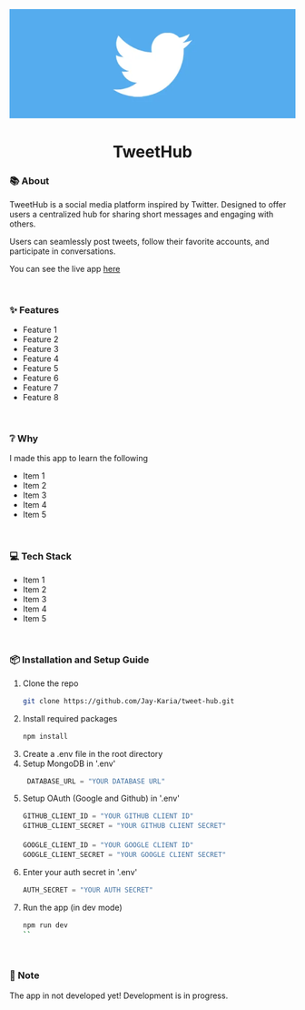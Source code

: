 <p align="center">
    <img src="public/twitter_logo_banner.webp"/>
</p>
  <h1 align="center">TweetHub</h1>

### 📚 About
TweetHub is a social media platform inspired by Twitter.
Designed to offer users a centralized hub for sharing short messages and engaging with others.

Users can seamlessly post tweets, follow their favorite accounts, and participate in conversations.

You can see the live app [here](https://test.com)

$~$

### ✨ Features

- Feature 1
- Feature 2
- Feature 3
- Feature 4
- Feature 5
- Feature 6
- Feature 7
- Feature 8

$~$

### ❔ Why
I made this app to learn the following
- Item 1
- Item 2
- Item 3
- Item 4
- Item 5

$~$

### 💻 Tech Stack
- Item 1
- Item 2
- Item 3
- Item 4
- Item 5

$~$

### 📦 Installation and Setup Guide

1. Clone the repo
   ```sh
   git clone https://github.com/Jay-Karia/tweet-hub.git
   ```
2. Install required packages
   ```sh
   npm install
   ```
3. Create a .env file in the root directory
4. Setup MongoDB in '.env'
   ```js
    DATABASE_URL = "YOUR DATABASE URL"
   ```
5. Setup OAuth (Google and Github) in '.env'
   ```js
   GITHUB_CLIENT_ID = "YOUR GITHUB CLIENT ID"
   GITHUB_CLIENT_SECRET = "YOUR GITHUB CLIENT SECRET"

   GOOGLE_CLIENT_ID = "YOUR GOOGLE CLIENT ID"
   GOOGLE_CLIENT_SECRET = "YOUR GOOGLE CLIENT SECRET"
   ```
6. Enter your auth secret in '.env'
   ```js
   AUTH_SECRET = "YOUR AUTH SECRET"
   ```
7. Run the app (in dev mode)
   ```sh
   npm run dev
   ``

$~$

### 📝 Note
The app in not developed yet! Development is in progress.